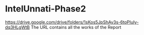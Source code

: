 # IntelUnnati-Phase2
https://drive.google.com/drive/folders/1sKos5JpShAy3s-6toPIuIy-dq3HLgWtB
The URL contains all the works of the Report
